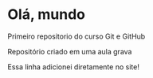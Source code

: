 # Olá, mundo
 Primeiro repositorio do curso Git e GitHub

 Repositório criado em uma aula grava

Essa linha adicionei diretamente no site!
